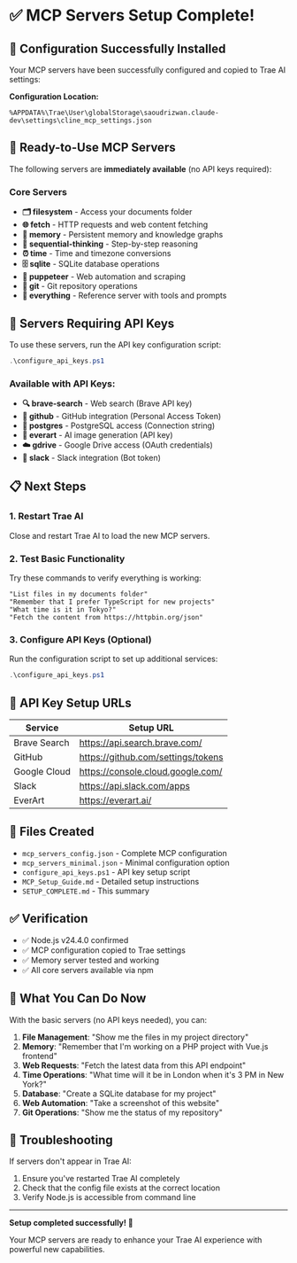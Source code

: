 # ✅ MCP Servers Setup Complete!

## 🎉 Configuration Successfully Installed

Your MCP servers have been successfully configured and copied to Trae AI settings:

**Configuration Location:** 
```
%APPDATA%\Trae\User\globalStorage\saoudrizwan.claude-dev\settings\cline_mcp_settings.json
```

## 🚀 Ready-to-Use MCP Servers

The following servers are **immediately available** (no API keys required):

### Core Servers
- **🗂️ filesystem** - Access your documents folder
- **🌐 fetch** - HTTP requests and web content fetching  
- **🧠 memory** - Persistent memory and knowledge graphs
- **🤔 sequential-thinking** - Step-by-step reasoning
- **⏰ time** - Time and timezone conversions
- **🗄️ sqlite** - SQLite database operations
- **🤖 puppeteer** - Web automation and scraping
- **📁 git** - Git repository operations
- **🔧 everything** - Reference server with tools and prompts

## 🔑 Servers Requiring API Keys

To use these servers, run the API key configuration script:

```powershell
.\configure_api_keys.ps1
```

### Available with API Keys:
- **🔍 brave-search** - Web search (Brave API key)
- **🐙 github** - GitHub integration (Personal Access Token)
- **🐘 postgres** - PostgreSQL access (Connection string)
- **🎨 everart** - AI image generation (API key)
- **☁️ gdrive** - Google Drive access (OAuth credentials)
- **💬 slack** - Slack integration (Bot token)

## 📋 Next Steps

### 1. Restart Trae AI
Close and restart Trae AI to load the new MCP servers.

### 2. Test Basic Functionality
Try these commands to verify everything is working:

```
"List files in my documents folder"
"Remember that I prefer TypeScript for new projects"
"What time is it in Tokyo?"
"Fetch the content from https://httpbin.org/json"
```

### 3. Configure API Keys (Optional)
Run the configuration script to set up additional services:
```powershell
.\configure_api_keys.ps1
```

## 🔗 API Key Setup URLs

| Service | Setup URL |
|---------|-----------|
| Brave Search | https://api.search.brave.com/ |
| GitHub | https://github.com/settings/tokens |
| Google Cloud | https://console.cloud.google.com/ |
| Slack | https://api.slack.com/apps |
| EverArt | https://everart.ai/ |

## 📁 Files Created

- `mcp_servers_config.json` - Complete MCP configuration
- `mcp_servers_minimal.json` - Minimal configuration option
- `configure_api_keys.ps1` - API key setup script
- `MCP_Setup_Guide.md` - Detailed setup instructions
- `SETUP_COMPLETE.md` - This summary

## ✅ Verification

- ✅ Node.js v24.4.0 confirmed
- ✅ MCP configuration copied to Trae settings
- ✅ Memory server tested and working
- ✅ All core servers available via npm

## 🎯 What You Can Do Now

With the basic servers (no API keys needed), you can:

1. **File Management**: "Show me the files in my project directory"
2. **Memory**: "Remember that I'm working on a PHP project with Vue.js frontend"
3. **Web Requests**: "Fetch the latest data from this API endpoint"
4. **Time Operations**: "What time will it be in London when it's 3 PM in New York?"
5. **Database**: "Create a SQLite database for my project"
6. **Web Automation**: "Take a screenshot of this website"
7. **Git Operations**: "Show me the status of my repository"

## 🔧 Troubleshooting

If servers don't appear in Trae AI:
1. Ensure you've restarted Trae AI completely
2. Check that the config file exists at the correct location
3. Verify Node.js is accessible from command line

---

**Setup completed successfully! 🎉**

Your MCP servers are ready to enhance your Trae AI experience with powerful new capabilities.
